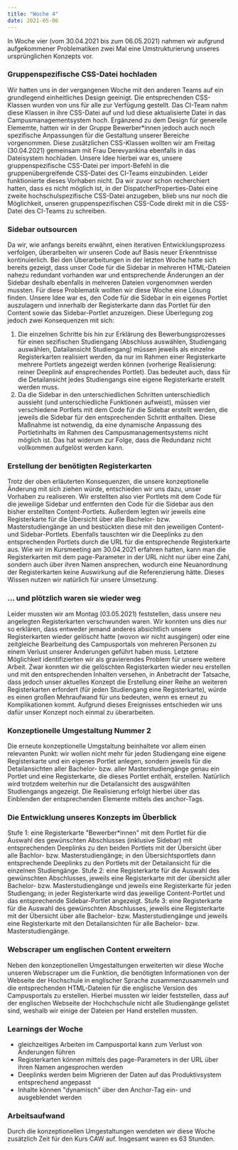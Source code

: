 ```yaml
---
title: "Woche 4"
date: 2021-05-06
---
```


In Woche vier (vom 30.04.2021 bis zum 06.05.2021) nahmen wir aufgrund aufgekommener Problematiken zwei Mal eine Umstrukturierung unseres ursprünglichen Konzepts vor. 

### Gruppenspezifische CSS-Datei hochladen
Wir hatten uns in der vergangenen Woche mit den anderen Teams auf ein grundlegend einheitliches Design geeinigt. Die entsprechenden CSS-Klassen wurden von uns für alle zur Verfügung gestellt. Das CI-Team nahm diese Klassen in ihre CSS-Datei auf und lud diese aktualisierte Datei in das Campusmanagementsystem hoch. Ergänzend zu dem Design für generelle Elememte, hatten wir in der Gruppe Bewerber\*innen jedoch auch noch spezifische Anpassungen für die Gestaltung unserer Bereiche vorgenommen. Diese zusätzlichen CSS-Klassen wollten wir am Freitag (30.04.2021) gemeinsam mit Frau Derevyankina ebenfalls in das Dateisystem hochladen. Unsere Idee hierbei war es, unsere gruppenspezifische CSS-Datei per import-Befehl in die gruppenübergreifende CSS-Datei des CI-Teams einzubinden. Leider funktionierte dieses Vorhaben nicht. Da wir zuvor schon recherchiert hatten, dass es nicht möglich ist, in der DispatcherProperties-Datei eine zweite hochschulspezifische CSS-Datei anzugeben, blieb uns nur noch die Möglichkeit, unseren gruppenspezifischen CSS-Code direkt mit in die CSS-Datei des CI-Teams zu schreiben. 

### Sidebar outsourcen
Da wir, wie anfangs bereits erwähnt, einen iterativen Entwicklungsprozess verfolgen, überarbeiten wir unseren Code auf Basis neuer Erkenntnisse kontinuierlich. Bei den Überarbeitungen in der letzten Woche hatte sich bereits gezeigt, dass unser Code für die Sidebar in mehreren HTML-Dateien nahezu redundant vorhanden war und entsprechende Änderungen an der Sidebar deshalb ebenfalls in mehreren Dateien vorgenommen werden mussten. Für diese Problematik wollten wir diese Woche eine Lösung finden.
Unsere Idee war es, den Code für die Sidebar in ein eigenes Portlet auszulagern und innerhalb der Registerkarte dann das Portlet für den Content sowie das Sidebar-Portlet anzuzeigen. Diese Überlegung zog jedoch zwei Konsequenzen mit sich:
1. Die einzelnen Schritte bis hin zur Erklärung des Bewerbungsprozesses für einen sezifischen Studiengang (Abschluss auswählen, Studiengang auswählen, Datailansicht Studiengang) müssen jeweils als einzelne Registerkarten realisiert werden, da nur im Rahmen einer Registerkarte mehrere Portlets angezeigt werden können (vorherige Realisierung: reiner Deeplink auf ensprechendes Portlet). Das bedeutet auch, dass für die Detailansicht jedes Studiengangs eine eigene Registerkarte erstellt werden muss.
2. Da die Sidebar in den unterschiedlichen Schritten unterschiedlich aussieht (und unterschiedliche Funktionen aufweist), müssen vier verschiedene Portlets mit dem Code für die Sidebar erstellt werden, die jeweils die Sidebar für den entsprechenden Schritt enthalten. Diese Maßnahme ist notwendig, da eine dynamische Anpassung des Portletinhalts im Rahmen des Campusmanagementsystems nicht möglich ist. Das hat widerum zur Folge, dass die Redundanz nicht vollkommen aufgelöst werden kann. 

### Erstellung der benötigten Registerkarten
Trotz der oben erläuterten Konsequenzen, die unsere konzeptionelle Änderung mit sich ziehen würde, entschieden wir uns dazu, unser Vorhaben zu realiseren. Wir erstellten also vier Portlets mit dem Code für die jeweilige Sidebar und entfernten den Code für die Sidebar aus den bisher erstellten Content-Portlets. Außerdem legten wir jeweils eine Registerkarte für die Übersicht über alle Bachelor- bzw. Masterstudiengänge an und bestückten diese mit den jeweiligen Content- und Sidebar-Portlets. Ebenfalls tauschten wir die Deeplinks zu den entsprechenden Portlets durch die URL für die entsprechende Registerkarte aus. Wie wir im Kursmeeting am 30.04.2021 erfahren hatten, kann man die Registerkarten mit dem page-Parameter in der URL nicht nur über eine Zahl, sondern auch über ihren Namen ansprechen, wodurch eine Neuanordnung der Registerkarten keine Auswirkung auf die Referenzierung hätte. Dieses Wissen nutzen wir natürlich für unsere Umsetzung. 

### ... und plötzlich waren sie wieder weg
Leider mussten wir am Montag (03.05.2021) feststellen, dass unsere neu angelegten Registerkarten verschwunden waren. Wir konnten uns dies nur so erklären, dass entweder jemand anderes absichtlich unsere Registerkarten wieder gelöscht hatte (wovon wir nicht ausgingen) oder eine zeitgleiche Bearbeitung des Campusportals von mehreren Personen zu einem Verlust unserer Änderungen geführt haben muss. Letztere Möglichkeit identifizierten wir als gravierendes Problem für unsere weitere Arbeit. Zwar konnten wir die gelöschten Registerkarten wieder neu erstellen und mit den entsprechenden Inhalten versehen, in Anbetracht der Tatsache, dass jedoch unser aktuelles Konzept die Erstellung einer Reihe an weiteren Registerkarten erfordert (für jeden Studiengang eine Registerkarte), würde es einen großen Mehraufwand für uns bedeuten, wenn es erneut zu Komplikationen kommt. Aufgrund dieses Ereignisses entschieden wir uns dafür unser Konzept noch einmal zu überarbeiten.

### Konzeptionelle Umgestaltung Nummer 2
Die erneute konzeptionelle Umgstaltung beinhaltete vor allem einen relevanten Punkt: wir wollen nicht mehr für jeden Studiengang eine eigene Registerkarte und ein eigenes Portlet anlegen, sondern jeweils für die Detailansichten aller Bachelor- bzw. aller Masterstudiengänge genau ein Portlet und eine Registerkarte, die dieses Portlet enthält, erstellen. Natürlich wird trotzdem weiterhin nur die Detailansicht des ausgwählten Studiengangs angezeigt. Die Realisierung erfolgt hierbei über das Einblenden der entsprechenden Elemente mittels des anchor-Tags. 

### Die Entwicklung unseres Konzepts im Überblick
Stufe 1: eine Registerkarte "Bewerber\*innen" mit dem Portlet für die Auswahl des gewünschten Abschlusses (inklusive Sidebar) mit entsprechenden Deeplinks zu den beiden Portlets mit der Übersicht über alle Bachlor- bzw. Masterstudiengänge; in den Übersichtsportlets dann entsprechende Deeplinks zu den Portlets mit der Detailansicht für die einzelnen Studiengänge. 
Stufe 2: eine Registerkarte für die Auswahl des gewünschten Abschlusses, jeweils eine Registerkarte mit der übersicht aller Bachelor- bzw. Masterstudiengänge und jeweils eine Registerkarte für jeden Studiengang; in jeder Registerkarte wird das jeweilige Content-Portlet und das entsprechende Sidebar-Portlet angezeigt.
Stufe 3: eine Registerkarte für die Auswahl des gewünschten Abschlusses, jeweils eine Registerkarte mit der Übersicht über alle Bachelor- bzw. Masterstudiengänge und jeweils eine Registerkarte mit den Detailansichten für alle Bachelor- bzw. Masterstudiengänge. 

### Webscraper um englischen Content erweitern
Neben den konzeptionellen Umgestaltungen erweiterten wir diese Woche unseren Webscraper um die Funktion, die benötigten Informationen von der Webseite der Hochschule in englischer Sprache zusammenzusammeln und die entsprechenden HTML-Dateien für die englische Version des Campusportals zu erstellen. Hierbei mussten wir leider feststellen, dass auf der englischen Webseite der Hochchschule nicht alle Studiengänge gelistet sind, weshalb wir einige der Dateien per Hand erstellen mussten. 

### Learnings der Woche
- gleichzeitiges Arbeiten im Campusportal kann zum Verlust von Änderungen führen
- Registerkarten können mittels des page-Parameters in der URL über ihren Namen angesprochen werden
- Deeplinks werden beim Migrieren der Daten auf das Produktivsystem entsprechend angepasst
- Inhalte können "dynamisch" über den Anchor-Tag ein- und ausgeblendet werden

### Arbeitsaufwand
Durch die konzeptionellen Umgestaltungen wendeten wir diese Woche zusätzlich Zeit für den Kurs CAW auf. Insgesamt waren es 63 Stunden. 